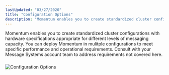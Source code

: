 ```yaml
---
lastUpdated: "03/27/2020"
title: "Configuration Options"
description: "Momentum enables you to create standardized cluster configurations with hardware specifications appropriate for different levels of messaging capacity You can deploy Momentum in mulitple configurations to meet specific performance and operational requirements Consult with your Message Systems account team to address requirements not covered here Figure 5 1 Configuration Options..."
---
```


Momentum enables you to create standardized cluster configurations with hardware specifications appropriate for different levels of messaging capacity. You can deploy Momentum in mulitple configurations to meet specific performance and operational requirements. Consult with your Message Systems account team to address requirements not covered here.

### <a name="config.image"></a> 

<a name="config_options.image"></a> 


![Configuration Options](images/config_options.png)